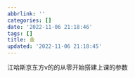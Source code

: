 ```yaml
---
abbrlink: ''
categories: []
date: '2022-11-06 21:18:46'
tags: []
title: 金
updated: '2022-11-06 21:18:45'
---
```

江哈斯京东方v的的从零开始搭建上课的参数
